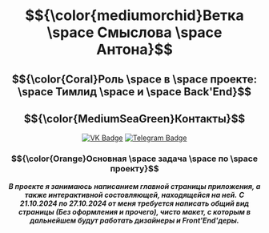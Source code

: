 <div align = "center">
  
# $${\color{mediumorchid}Ветка \space Смыслова \space Антона}$$
<!-- ## $${\color{lightblue}Здесь \space будет \space отображена \space проделанная \space мною \space работа}$ -->
## $${\color{Coral}Роль \space в \space проекте: \space Тимлид \space и \space Back'End}$$


<div align="center">
  
## $${\color{MediumSeaGreen}Контакты}$$
[![VK Badge](https://img.shields.io/badge/VK-%40anthony__winchester-blue?style=for-the-badge&logo=vk)](https://vk.com/anthony_winchester)
[![Telegram Badge](https://img.shields.io/badge/Telegram-%40anthony__winchester-blue?style=for-the-badge&logo=telegram)](https://t.me/anthony_winchester)

</div>
</div>

<div align = "center">
  
### $${\color{Orange}Основная \space задача \space по \space проекту}$$ 
***В проекте я занимаюсь написанием главной страницы приложения, а также интерактивной состовляющей, находящейся на ней.***
***С 21.10.2024 по 27.10.2024 от меня требуется написать общий вид страницы (Без оформления и прочего), чисто макет, с которым в дальнейшем будут работать дизайнеры и Front'End'деры.***

</div>
